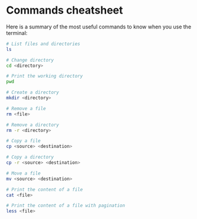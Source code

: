 # Commands cheatsheet

Here is a summary of the most useful commands to know when you use the terminal:

```sh
# List files and directories
ls

# Change directory
cd <directory>

# Print the working directory
pwd

# Create a directory
mkdir <directory>

# Remove a file
rm <file>

# Remove a directory
rm -r <directory>

# Copy a file
cp <source> <destination>

# Copy a directory
cp -r <source> <destination>

# Move a file
mv <source> <destination>

# Print the content of a file
cat <file>

# Print the content of a file with pagination
less <file>
```
